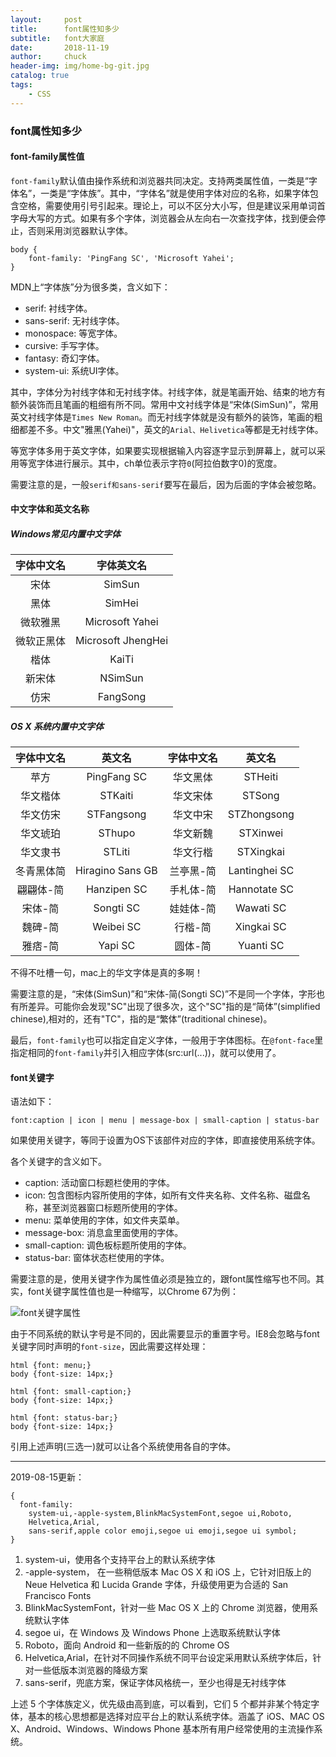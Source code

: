 ```yaml
---
layout:     post                   
title:      font属性知多少            
subtitle:   font大家庭
date:       2018-11-19
author:     chuck
header-img: img/home-bg-git.jpg
catalog: true                      
tags:                               
    - CSS
---
```



### font属性知多少

#### font-family属性值

`font-family`默认值由操作系统和浏览器共同决定。支持两类属性值，一类是“字体名”，一类是“字体族”。其中，“字体名”就是使用字体对应的名称，如果字体包含空格，需要使用引号引起来。理论上，可以不区分大小写，但是建议采用单词首字母大写的方式。如果有多个字体，浏览器会从左向右一次查找字体，找到便会停止，否则采用浏览器默认字体。


```
body {
    font-family: 'PingFang SC', 'Microsoft Yahei';
}
```
MDN上“字体族”分为很多类，含义如下：

* serif: 衬线字体。
* sans-serif: 无衬线字体。
* monospace: 等宽字体。
* cursive: 手写字体。
* fantasy: 奇幻字体。
* system-ui: 系统UI字体。

其中，字体分为衬线字体和无衬线字体。衬线字体，就是笔画开始、结束的地方有额外装饰而且笔画的粗细有所不同。常用中文衬线字体是“宋体(SimSun)”，常用英文衬线字体是`Times New Roman`。而无衬线字体就是没有额外的装饰，笔画的粗细都差不多。中文"雅黑(Yahei)"，英文的`Arial、Helivetica`等都是无衬线字体。

等宽字体多用于英文字体，如果要实现根据输入内容逐字显示到屏幕上，就可以采用等宽字体进行展示。其中，ch单位表示字符`0`(阿拉伯数字0)的宽度。

需要注意的是，一般`serif和sans-serif`要写在最后，因为后面的字体会被忽略。

#### 中文字体和英文名称

##### Windows常见内置中文字体


| 字体中文名 | 字体英文名 |
| :-: | :-: |
| 宋体 | SimSun |
| 黑体 | SimHei |
| 微软雅黑 | Microsoft Yahei |
| 微软正黑体 | Microsoft JhengHei |
| 楷体 | KaiTi |
| 新宋体 | NSimSun |
| 仿宋 | FangSong |


##### OS X 系统内置中文字体


| 字体中文名 | 英文名 | 字体中文名 | 英文名 |
| :-: | :-: | :-: | :-: |
| 苹方 | PingFang SC | 华文黑体 | STHeiti |
| 华文楷体 | STKaiti | 华文宋体 | STSong |
| 华文仿宋 | STFangsong | 华文中宋 | STZhongsong |
| 华文琥珀 | SThupo | 华文新魏 | STXinwei |
| 华文隶书 | STLiti | 华文行楷 | STXingkai |
| 冬青黑体简 | Hiragino Sans GB | 兰亭黑-简 | Lantinghei SC |
| 翩翩体-简 | Hanzipen SC | 手札体-简 | Hannotate SC |
| 宋体-简 | Songti SC | 娃娃体-简 | Wawati SC |
| 魏碑-简 | Weibei SC | 行楷-简 | Xingkai SC |
| 雅痞-简 | Yapi SC | 圆体-简 | Yuanti SC |


不得不吐槽一句，mac上的华文字体是真的多啊！

需要注意的是，“宋体(SimSun)”和“宋体-简(Songti SC)”不是同一个字体，字形也有所差异。可能你会发现"SC"出现了很多次，这个"SC"指的是“简体”(simplified chinese),相对的，还有"TC"，指的是“繁体”(traditional chinese)。

最后，`font-family`也可以指定自定义字体，一般用于字体图标。在`@font-face`里指定相同的`font-family`并引入相应字体(src:url(...))，就可以使用了。

#### font关键字

语法如下：

```
font:caption | icon | menu | message-box | small-caption | status-bar
```
如果使用关键字，等同于设置为OS下该部件对应的字体，即直接使用系统字体。

各个关键字的含义如下。

* caption: 活动窗口标题栏使用的字体。
* icon: 包含图标内容所使用的字体，如所有文件夹名称、文件名称、磁盘名称，甚至浏览器窗口标题所使用的字体。
* menu: 菜单使用的字体，如文件夹菜单。
* message-box: 消息盒里面使用的字体。
* small-caption: 调色板标题所使用的字体。
* status-bar: 窗体状态栏使用的字体。

需要注意的是，使用关键字作为属性值必须是独立的，跟font属性缩写也不同。其实，font关键字属性值也是一种缩写，以Chrome 67为例：

![font关键字属性](https://ws3.sinaimg.cn/large/006tKfTcly1ftks57vgfsj307y05tgli.jpg)

由于不同系统的默认字号是不同的，因此需要显示的重置字号。IE8会忽略与font关键字同时声明的`font-size`，因此需要这样处理：

```
html {font: menu;}
body {font-size: 14px;}
```

```
html {font: small-caption;}
body {font-size: 14px;}
```

```
html {font: status-bar;}
body {font-size: 14px;}
```
引用上述声明(三选一)就可以让各个系统使用各自的字体。


-------
2019-08-15更新：

```
{
  font-family: 
    system-ui,-apple-system,BlinkMacSystemFont,segoe ui,Roboto,
    Helvetica,Arial,
    sans-serif,apple color emoji,segoe ui emoji,segoe ui symbol;
}

```
1. system-ui，使用各个支持平台上的默认系统字体
2. -apple-system， 在一些稍低版本 Mac OS X 和 iOS 上，它针对旧版上的 Neue Helvetica 和 Lucida Grande 字体，升级使用更为合适的 San Francisco Fonts
3. BlinkMacSystemFont，针对一些 Mac OS X 上的 Chrome 浏览器，使用系统默认字体
4. segoe ui，在 Windows 及 Windows Phone 上选取系统默认字体
5. Roboto，面向 Android 和一些新版的的 Chrome OS
6. Helvetica,Arial，在针对不同操作系统不同平台设定采用默认系统字体后，针对一些低版本浏览器的降级方案
7. sans-serif，兜底方案，保证字体风格统一，至少也得是无衬线字体


上述 5 个字体族定义，优先级由高到底，可以看到，它们 5 个都并非某个特定字体，基本的核心思想都是选择对应平台上的默认系统字体。涵盖了 iOS、MAC OS X、Android、Windows、Windows Phone 基本所有用户经常使用的主流操作系统。




